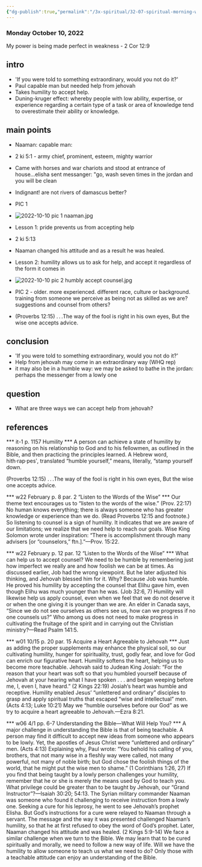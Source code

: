 ```yaml
---
{"dg-publish":true,"permalink":"/3x-spiritual/32-07-spiritual-morning-worships/2022-10-10-if-you-were-told-something-extraordinary-would-you-not-do-it/","title":"2022-10-10 If you were told something extraordinary would you not do it"}
---
```





### Monday October 10, 2022

My power is being made perfect in weakness - 2 Cor 12:9

## intro
- 'If you were told to something extraordinary, would you not do it?'
- Paul capable man but needed help from jehovah
- Takes humility to accept help. 
- Duning-kruger effect: whereby people with low ability, expertise, or experience regarding a certain type of a task or area of knowledge tend to overestimate their ability or knowledge.


## main points
- Naaman: capable man: 
- 2 ki 5:1 - army chief, prominent, esteem, mighty warrior
- Came with horses and war chariots and stood at entrance of house...elisha sent messanger: "go, wash seven times in the jordan and you will be clean
- Indignant! are not rivers of damascus better?
- PIC 1
- ![2022-10-10 pic 1 naaman.jpg](/img/user/3x%20-%20Spiritual/32.07%20-%20Spiritual%20-%20Morning%20Worships/2022-10-10%20pic%201%20naaman.jpg)
- Lesson 1: pride prevents us from accepting help

- 2 ki 5:13  
- Naaman changed his attitude and as a result he was healed.
- Lesson 2: humility allows us to ask for help, and accept it regardless of the form it comes in
- ![2022-10-10 pic 2 humbly accept counsel.jpg](/img/user/3x%20-%20Spiritual/32.07%20-%20Spiritual%20-%20Morning%20Worships/2022-10-10%20pic%202%20humbly%20accept%20counsel.jpg)
- PIC 2 - older. more experienced. different race, culture or background. training from someone we perceive as being not as skilled as we are? suggestions and counsel from others?
- (Proverbs 12:15) . . .The way of the fool is right in his own eyes, But the wise one accepts advice.

## conclusion
-  'If you were told to something extraordinary, would you not do it?'
- Help from jehovah may come in an extraordinary way (WHQ rep)
- it may also be in a humble way:  we may be asked to bathe in the jordan: perhaps the messenger from a lowly one

## question
- What are three ways we can accept help from jehovah?



## references
*** it-1 p. 1157 Humility ***
A person can achieve a state of humility by reasoning on his relationship to God and to his fellowmen, as outlined in the Bible, and then practicing the principles learned. A Hebrew word, hith·rap·pesʹ, translated “humble yourself,” means, literally, “stamp yourself down.

(Proverbs 12:15) . . .The way of the fool is right in his own eyes, But the wise one accepts advice.

*** w22 February p. 8 par. 2 “Listen to the Words of the Wise” ***
Our theme text encourages us to “listen to the words of the wise.” (Prov. 22:17) No human knows everything; there is always someone who has greater knowledge or experience than we do. (Read Proverbs 12:15 and footnote.) So listening to counsel is a sign of humility. It indicates that we are aware of our limitations; we realize that we need help to reach our goals. Wise King Solomon wrote under inspiration: “There is accomplishment through many advisers [or “counselors,” ftn.].”—Prov. 15:22.

*** w22 February p. 12 par. 12 “Listen to the Words of the Wise” ***
What can help us to accept counsel? We need to be humble by remembering just how imperfect we really are and how foolish we can be at times. As discussed earlier, Job had the wrong viewpoint. But he later adjusted his thinking, and Jehovah blessed him for it. Why? Because Job was humble. He proved his humility by accepting the counsel that Elihu gave him, even though Elihu was much younger than he was. (Job 32:6, 7) Humility will likewise help us apply counsel, even when we feel that we do not deserve it or when the one giving it is younger than we are. An elder in Canada says, “Since we do not see ourselves as others see us, how can we progress if no one counsels us?” Who among us does not need to make progress in cultivating the fruitage of the spirit and in carrying out the Christian ministry?—Read Psalm 141:5.

*** w01 10/15 p. 20 par. 15 Acquire a Heart Agreeable to Jehovah ***
Just as adding the proper supplements may enhance the physical soil, so our cultivating humility, hunger for spirituality, trust, godly fear, and love for God can enrich our figurative heart. Humility softens the heart, helping us to become more teachable. Jehovah said to Judean King Josiah: “For the reason that your heart was soft so that you humbled yourself because of Jehovah at your hearing what I have spoken . . . and began weeping before me, I, even I, have heard.” (2 Kings 22:19) Josiah’s heart was humble and receptive. Humility enabled Jesus’ “unlettered and ordinary” disciples to grasp and apply spiritual truths that escaped “wise and intellectual” men. (Acts 4:13; Luke 10:21) May we “humble ourselves before our God” as we try to acquire a heart agreeable to Jehovah.—Ezra 8:21.

*** w06 4/1 pp. 6-7 Understanding the Bible—What Will Help You? ***
A major challenge in understanding the Bible is that of being teachable. A person may find it difficult to accept new ideas from someone who appears to be lowly. Yet, the apostles of Jesus Christ were “unlettered and ordinary” men. (Acts 4:13) Explaining why, Paul wrote: “You behold his calling of you, brothers, that not many wise in a fleshly way were called, not many powerful, not many of noble birth; but God chose the foolish things of the world, that he might put the wise men to shame.” (1 Corinthians 1:26, 27) If you find that being taught by a lowly person challenges your humility, remember that he or she is merely the means used by God to teach you. What privilege could be greater than to be taught by Jehovah, our “Grand Instructor”?—Isaiah 30:20; 54:13.
The Syrian military commander Naaman was someone who found it challenging to receive instruction from a lowly one. Seeking a cure for his leprosy, he went to see Jehovah’s prophet Elisha. But God’s instructions for a cure were relayed to Naaman through a servant. The message and the way it was presented challenged Naaman’s humility, so that he at first refused to obey the word of God’s prophet. Later, Naaman changed his attitude and was healed. (2 Kings 5:9-14) We face a similar challenge when we turn to the Bible. We may learn that to be cured spiritually and morally, we need to follow a new way of life. Will we have the humility to allow someone to teach us what we need to do? Only those with a teachable attitude can enjoy an understanding of the Bible.
